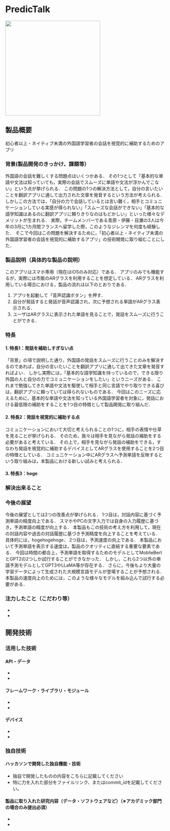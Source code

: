 # PredicTalk
<img src="https://github.com/jphacks/NG_2305/assets/78719395/728ca450-a66f-488c-b3fd-08c311537cdf" width=300>

## 製品概要
初心者以上・ネイティブ未満の外国語学習者の会話を視覚的に補助するためのアプリ

### 背景(製品開発のきっかけ、課題等）
外国語の会話を難しくする問題点はいくつかある．
その1つとして「基本的な単語や文法は知っていても，実際の会話でスムーズに単語や文法が浮かんでこない」という点が挙げられる．
この問題の1つの解決方法として，自分の言いたいことを翻訳アプリに通して出力された文章を発音するという方法が考えられる．
しかしこの方法では，「自分の力で会話しているとは言い難く，相手とコミュニケーションしている実感が得られない」「スムーズな会話ができない」「基本的な語学知識はあるのに翻訳アプリに頼りきりなのはもどかしい」といった様々なデメリットが生まれる．
実際，チームメンバーである青原・伊藤・目瀬の3人は今年の3月に1カ月間フランスへ留学した際，このようなジレンマを何度も経験した．
そこで今回はこの問題を解決するために，「初心者以上・ネイティブ未満の外国語学習者の会話を視覚的に補助するアプリ」の技術開発に取り組むことにした．

### 製品説明（具体的な製品の説明）
このアプリはスマホ専用（現在はiOSのみ対応）である．
アプリのみでも機能するが，実際には市販のARグラスを利用することを想定している．
ARグラスを利用している場合における，製品の流れは以下のとおりである．
1. アプリを起動して「音声認識ボタン」を押す．
2. 自分が発話すると発話が音声認識され，次に予想される単語がARグラス表示される．
3. ユーザはARグラスに表示された単語を見ることで，発話をスムーズに行うことができる．

### 特長
#### 1. 特長1：発話を補助しすぎない点
「背景」の項で説明した通り，外国語の発話をスムーズに行うことのみを解決するのであれば，自分の言いたいことを翻訳アプリに通して出てきた文章を発音すればよい．
しかし実際には，「基本的な語学知識を持っているので，できる限り外国の人と自分の力でコミュニケーションをしたい」というニーズがある．
これまで勉強してきた単語や文法を駆使して相手と同じ言語でやり取りできる喜びは，翻訳アプリに頼っていては得られないものである．
今回はこのニーズに応えるために，基本的な単語や文法を知っている外国語学習者を対象に，発話における最低限の補助をすることを1つ目の特徴として製品開発に取り組んだ．

#### 2. 特長2：発話を視覚的に補助する点
コミュニケーションにおいて大切と考えられることの1つに，相手の表情や仕草を見ることが挙げられる．
そのため，我々は相手を見ながら発話の補助をする必要があると考えている．
その上で，相手を見ながら発話の補助をできる，すなわち発話を視覚的に補助するデバイスとしてARグラスを使用することを2つ目の特徴としている．
コミュニケーション中にARグラスへ予測単語を反映するという取り組みは，本製品における新しい試みと考えられる．

#### 3. 特長3：hoge

### 解決出来ること

### 今後の展望
今後の展望としては2つの改善点が挙げられる．
1つ目は，対話内容に基づく予測単語の精度向上である．
スマホやPCの文字入力では自身の入力履歴に基づき，予測単語の精度が向上する．
本製品もこの技術の考え方を利用して，現在の対話内容や過去の対話履歴に基づき予測精度を向上することを考えている．
具体的には，hogehogehoge．
2つ目は，予測速度の向上である．
本製品において予測単語を表示する速度は，製品のクオリティに直結する重要な要素である．
今回は時間の都合上，予測単語を取得するためのモデルとしてMoblieBertとGPT2の2つしか試行することができなかった．
しかし，これら2つ以外の単語予測モデルとしてGPT3やLLaMA等が存在する．
さらに，今後もより大量の学習データによって生成された大規模言語モデルが登場することが予想される．
本製品の速度向上のためには，このような様々なモデルを組み込んで試行する必要がある．

### 注力したこと（こだわり等）
* 
* 

## 開発技術
### 活用した技術
#### API・データ
* 
* 

#### フレームワーク・ライブラリ・モジュール
* 
* 

#### デバイス
* 
* 

### 独自技術
#### ハッカソンで開発した独自機能・技術
* 独自で開発したものの内容をこちらに記載してください
* 特に力を入れた部分をファイルリンク、またはcommit_idを記載してください。

#### 製品に取り入れた研究内容（データ・ソフトウェアなど）（※アカデミック部門の場合のみ提出必須）
* 
* 



